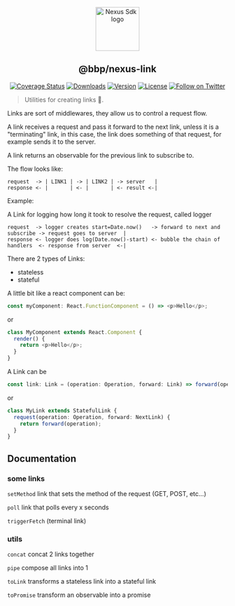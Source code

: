 <p align="center"><a href="https://github.com/BlueBrain/nexus-sdk-js" target="_blank" rel="noopener noreferrer"><img width="100" src="https://raw.githubusercontent.com/BlueBrain/nexus-webapp-commons/HEAD/nexus-js-logo.png" alt="Nexus Sdk logo"></a></p>

<h2 align="center">@bbp/nexus-link</h2>

<p align="center">
  <a href="https://codecov.io/gh/BlueBrain/nexus-sdk-js"><img src="https://codecov.io/gh/BlueBrain/nexus-sdk-js/branch/master/graph/badge.svg" alt="Coverage Status"></a>
  <a href="https://npmcharts.com/compare/@bbp/nexus-sdk?minimal=true"><img src="https://img.shields.io/npm/dm/@bbp/nexus-sdk.svg" alt="Downloads"></a>
  <a href="https://www.npmjs.com/package/@bbp/nexus-sdk"><img src="https://img.shields.io/npm/v/@bbp/nexus-sdk.svg" alt="Version"></a>
  <a href="https://www.npmjs.com/package/@bbp/nexus-sdk"><img src="https://img.shields.io/npm/l/@bbp/nexus-sdk.svg" alt="License"></a>
 <a href="https://twitter.com/intent/follow?screen_name=bluebrainnexus"><img alt="Follow on Twitter" src="https://img.shields.io/twitter/follow/bluebrainnexus.svg?style=social&label=Follow"></a>
</p>

> Utilities for creating links 🔗.

Links are sort of middlewares, they allow us to control a request flow.

A link receives a request and pass it forward to the next link, unless it is a "terminating" link, in this case, the link does something of that request, for example sends it to the server.

A link returns an observable for the previous link to subscribe to.

The flow looks like:

```
request  -> | LINK1 | -> | LINK2 | -> server   |
response <- |       | <- |       | <- result <-|
```

Example:

A Link for logging how long it took to resolve the request, called logger

```
request  -> logger creates start=Date.now()   -> forward to next and subscribe -> request goes to server  |
response <- logger does log(Date.now()-start) <- bubble the chain of handlers  <- response from server  <-|
```

There are 2 types of Links:

- stateless
- stateful

A little bit like a react component can be:

```typescript
const myComponent: React.FunctionComponent = () => <p>Hello</p>;
```

or

```typescript
class MyComponent extends React.Component {
  render() {
    return <p>Hello</p>;
  }
}
```

A Link can be

```typescript
const link: Link = (operation: Operation, forward: Link) => forward(operation);
```

or

```typescript
class MyLink extends StatefulLink {
  request(operation: Operation, forward: NextLink) {
    return forward(operation);
  }
}
```

## Documentation

### some links

`setMethod` link that sets the method of the request (GET, POST, etc...)

`poll` link that polls every x seconds

`triggerFetch` (terminal link)

### utils

`concat` concat 2 links together

`pipe` compose all links into 1

`toLink` transforms a stateless link into a stateful link

`toPromise` transform an observable into a promise
